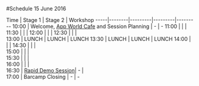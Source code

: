 #Schedule 15 June 2016

Time | Stage 1 | Stage 2 |  Workshop
-----|--------|---------|---------|---------
10:00  | Welcome, [App World Cafe](app_world_cafe.md) and Session Planning | - | -
11:00  | | |  
11:30  | | | 
12:00  | | | 
12:30  | | |  
13:00  | LUNCH     | LUNCH | LUNCH 
13:30  | LUNCH     | LUNCH | LUNCH 
14:00  | | | 
14:30  | | |  
15:00  | | |  
15:30  | | |  
16:00  | | |  
16:30  | [Rapid Demo Session](rapid_demos.md)| - |  
17:00  | Barcamp Closing        | - | - 

